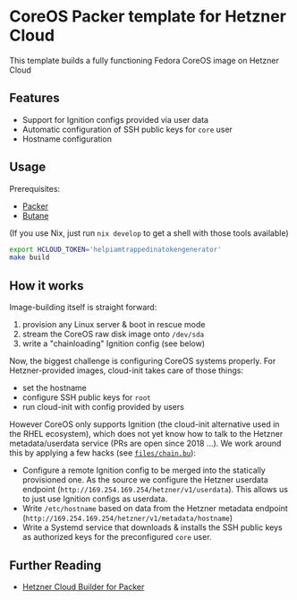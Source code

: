 # CoreOS Packer template for Hetzner Cloud

This template builds a fully functioning Fedora CoreOS image on Hetzner Cloud

## Features

- Support for Ignition configs provided via user data
- Automatic configuration of SSH public keys for `core` user
- Hostname configuration


## Usage

Prerequisites:
- [Packer](https://developer.hashicorp.com/packer/downloads?product_intent=packer)
- [Butane](https://coreos.github.io/butane/getting-started/)

(If you use Nix, just run `nix develop` to get a shell with those tools available)


```sh
export HCLOUD_TOKEN='helpiamtrappedinatokengenerator'
make build
```

## How it works

Image-building itself is straight forward:

1. provision any Linux server & boot in rescue mode
1. stream the CoreOS raw disk image onto `/dev/sda`
1. write a "chainloading" Ignition config (see below)

Now, the biggest challenge is configuring CoreOS systems properly. For Hetzner-provided images, cloud-init takes care of those things:

- set the hostname
- configure SSH public keys for `root`
- run cloud-init with config provided by users

However CoreOS only supports Ignition (the cloud-init alternative used in the RHEL ecosystem), which does not yet know how to talk to the Hetzner metadata/userdata service (PRs are open since 2018 ...).
We work around this by applying a few hacks (see [`files/chain.bu`](./files/chain.bu)):

- Configure a remote Ignition config to be merged into the statically provisioned one. As the source we configure the Hetzner userdata endpoint (`http://169.254.169.254/hetzner/v1/userdata`). This allows us to just use Ignition configs as userdata.
- Write `/etc/hostname` based on data from the Hetzner metadata endpoint (`http://169.254.169.254/hetzner/v1/metadata/hostname`)
- Write a Systemd service that downloads & installs the SSH public keys as authorized keys for the preconfigured `core` user.

## Further Reading

- [Hetzner Cloud Builder for Packer](https://developer.hashicorp.com/packer/plugins/builders/hetzner-cloud)
